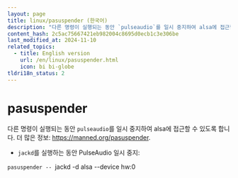 ```yaml
---
layout: page
title: linux/pasuspender (한국어)
description: "다른 명령이 실행되는 동안 `pulseaudio`를 일시 중지하여 alsa에 접근할 수 있도록 합니다."
content_hash: 2c5ac75667421eb982004c8695d0ecb1c3e306be
last_modified_at: 2024-11-10
related_topics:
  - title: English version
    url: /en/linux/pasuspender.html
    icon: bi bi-globe
tldri18n_status: 2
---
```

# pasuspender

다른 명령이 실행되는 동안 `pulseaudio`를 일시 중지하여 alsa에 접근할 수 있도록 합니다.
더 많은 정보: <https://manned.org/pasuspender>.

- `jackd`를 실행하는 동안 PulseAudio 일시 중지:

`pasuspender -- `<span class="tldr-var badge badge-pill bg-dark-lm bg-white-dm text-white-lm text-dark-dm font-weight-bold">jackd -d alsa --device hw:0</span>
